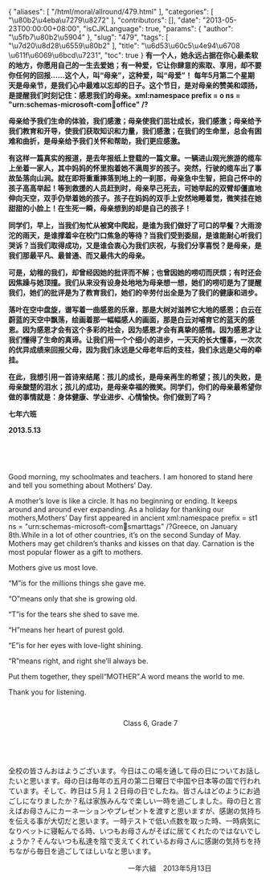 {
    "aliases": [
        "/html/moral/allround/479.html"
    ],
    "categories": [
        "\u80b2\u4eba\u7279\u8272"
    ],
    "contributors": [],
    "date": "2013-05-23T00:00:00+08:00",
    "isCJKLanguage": true,
    "params": {
        "author": "\u5fb7\u80b2\u5904"
    },
    "slug": "479",
    "tags": [
        "\u7d20\u8d28\u6559\u80b2"
    ],
    "title": "\u6d53\u60c5\u4e94\u6708  \u611f\u6069\u6bcd\u7231",
    "toc": true
}
**有一个人，她永远占据在你心最柔软的地方，你愿用自己的一生去爱她；有一种爱，它让你肆意的索取、享用，却不要你任何的回报……这个人，叫“母亲”，这种爱，叫“母爱”！ 每年5月第二个星期天是母亲节，是我们心中最难以忘却的日子。这个节日，是对母亲的赞美和颂扬，是提醒我们时刻记住：感恩我们的母亲。xml:namespace prefix = o ns = "urn:schemas-microsoft-com:office:office" /?**

**母亲给予我们生命的体验，我们感激；母亲使我们茁壮成长，我们感激；母亲给予我们教育和开导，使我们获取知识和力量，我们感激；在我们的生命里，总会有困难和曲折，是母亲给予我们关怀和帮助，我们更应感激。**

**有这样一篇真实的报道，是去年报纸上登载的一篇文章。一辆进山观光旅游的缆车上坐着一家人，其中妈妈的怀里抱着她不满周岁的孩子。突然，行驶的缆车出了事故坠落向山涧。就在即将重重摔落到地上的一刹那，母亲急中生智，把自己怀中的孩子高高举起！等到救援的人员赶到时，母亲早己死去，可她举起的双臂却僵直地伸向天空，双手仍举着她的孩子。孩子在妈妈的双手上安然地睡着觉，微笑挂在她甜甜的小脸上！在生死一瞬，母亲想到的却是自己的孩子！**

**同学们，早上，当我们匆忙从被窝中爬起，是谁为我们做好了可口的早餐？大雨滂沱的雨天，是谁撑着伞在校门口焦急的等待？当我们受到委屈，是谁能耐心听我们哭诉？当我们取得成功，又是谁会衷心为我们庆祝，与我们分享喜悦？是母亲，是我们那最平凡、最普通、而又最伟大的母亲。**

**可是，幼稚的我们，却曾经因她的批评而不解；也曾因她的唠叨而厌烦；有时还会因焦躁与她顶撞。我们从来没有设身处地地为母亲想一想，她们的唠叨是为了提醒我们，她们的批评是为了教育我们，她们的辛劳付出全是为了我们的健康和进步。**

**落叶在空中盘旋，谱写着一曲感恩的乐章，那是大树对滋养它大地的感恩；白云在蔚蓝的天空中飘荡，绘画着那一幅幅感人的画面，那是白云对哺育它的蓝天的感恩。因为感恩才会有这个多彩的社会，因为感恩才会有真挚的感情。因为感恩才让我们懂得了生命的真谛。让我们用一个个细小的进步，一天天的长大懂事，一次次的优异成绩来回报父母，因为我们永远是父母老年后的支柱，我们永远是父母的牵挂。**

**在此，我想引用一首诗来结尾：孩儿的成长，是母亲再生的希望；孩儿的失败，是母亲酸楚的泪水；孩儿的成功，是母亲幸福的微笑。同学们，你们的母亲最希望你做的事情就是：身体健康、学业进步、心情愉快。你们做到了吗？**

**七年六班**

**2013.5.13**

 

 

 Good morning, my schoolmates and teachers. I am honored to stand here and tell you something about Mothers’ Day.

A mother’s love is like a circle. It has no beginning or ending. It keeps around and around ever expanding. As a holiday for thanking our mothers,Mothers’ Day first appeared in ancient xml:namespace prefix = st1 ns = "urn:schemas-microsoft-com:office:smarttags" /?Greece, on January 8th.While in a lot of other countries, it’s on the second Sunday of May. Mothers may get children’s thanks and kisses on that day. Carnation is the most popular flower as a gift to mothers.

Mothers give us most love.

“M”is for the millions things she gave me.

“O”means only that she is growing old.

“T”is for the tears she shed to save me.

“H”means her heart of purest gold.

“E”is for her eyes with love-light shining.

“R”means right, and right she’ll always be.

Put them together, they spell“MOTHER”.A word means the world to me.

Thank you for listening.

 

                                                          Class 6, Grade 7

 

 

 全校の皆さんおはようございます。今日はこの場を通して母の日についてお話したいと思います。母の日は毎年の五月の第二日曜日で中国や日本等の国で行われています。そして、昨日は５月１２日母の日でしたね。皆さんはどのようにお過ごしになりましたか？私は家族みんなで楽しい一時を過ごしました。母の日と言えばお母さんにカーネーションやプレゼントを渡すと思いますが、感謝の気持ちを伝える事が大切だと思います。一時テストで低い点数を取った時、一時病気になりベットに寝転んでる時、いつもお母さんがそばに居てくれたのではないでしょうか？そんないつも私達を陰で支えてくれているお母さんに感謝の気持ちを持ちながら毎日を過ごしてほしいなと思います。

　　　　　　　　　　　　　　　　　一年六組　2013年5月13日

  
